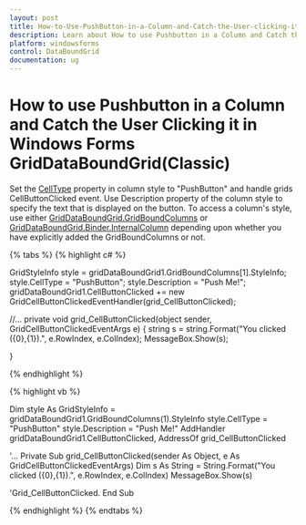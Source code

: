 ```yaml
---
layout: post
title: How-to-Use-PushButton-in-a-Column-and-Catch-the-User-clicking-it | Windows Forms | Syncfusion
description: Learn about How to use Pushbutton in a Column and Catch the User Clicking it support in Syncfusion Windows Forms GridDataBoundGrid(Classic) control and more details.
platform: windowsforms
control: DataBoundGrid
documentation: ug
---
```


# How to use Pushbutton in a Column and Catch the User Clicking it in Windows Forms GridDataBoundGrid(Classic)

Set the [CellType](/windowsforms/grid/feature-summary#cell-types) property in column style to "PushButton" and handle grids CellButtonClicked event. Use Description property of the column style to specify the text that is displayed on the button. To access a column's style, use either [GridDataBoundGrid.GridBoundColumns](/windowsforms/databoundgrid/gridboundcolumns-and-controlling-the-column-format) or [GridDataBoundGrid.Binder.InternalColumn](/windowsforms/databoundgrid/gridboundcolumns-and-controlling-the-column-format#using-the-griddataboundgridbinder-class) depending upon whether you have explicitly added the GridBoundColumns or not.

{% tabs %}
{% highlight c# %}

GridStyleInfo style = gridDataBoundGrid1.GridBoundColumns[1].StyleInfo;
style.CellType = "PushButton";
style.Description = "Push Me!";
gridDataBoundGrid1.CellButtonClicked += new GridCellButtonClickedEventHandler(grid_CellButtonClicked);

//...
private void grid_CellButtonClicked(object sender, GridCellButtonClickedEventArgs e)
{
   string s = string.Format("You clicked ({0},{1}).", e.RowIndex, e.ColIndex);
   MessageBox.Show(s);

}

{% endhighlight %}

{% highlight vb %}

Dim style As GridStyleInfo = gridDataBoundGrid1.GridBoundColumns(1).StyleInfo
style.CellType = "PushButton" 
style.Description = "Push Me!"
AddHandler gridDataBoundGrid1.CellButtonClicked, AddressOf grid_CellButtonClicked

'...
Private Sub grid_CellButtonClicked(sender As Object, e As GridCellButtonClickedEventArgs)
Dim s As String = String.Format("You clicked ({0},{1}).", e.RowIndex, e.ColIndex)
MessageBox.Show(s)

'Grid_CellButtonClicked.
End Sub 

{% endhighlight %}
{% endtabs %}
